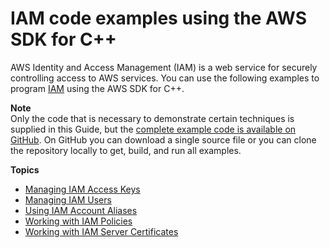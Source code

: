 # IAM code examples using the AWS SDK for C\+\+<a name="examples-iam"></a>

AWS Identity and Access Management \(IAM\) is a web service for securely controlling access to AWS services\. You can use the following examples to program [IAM](https://aws.amazon.com/iam) using the AWS SDK for C\+\+\.

**Note**  
Only the code that is necessary to demonstrate certain techniques is supplied in this Guide, but the [complete example code is available on GitHub](https://github.com/awsdocs/aws-doc-sdk-examples/tree/main/cpp)\. On GitHub you can download a single source file or you can clone the repository locally to get, build, and run all examples\.

**Topics**
+ [Managing IAM Access Keys](examples-iam-access-keys.md)
+ [Managing IAM Users](examples-iam-users.md)
+ [Using IAM Account Aliases](examples-iam-account-aliases.md)
+ [Working with IAM Policies](examples-iam-policies.md)
+ [Working with IAM Server Certificates](examples-iam-server-certificates.md)